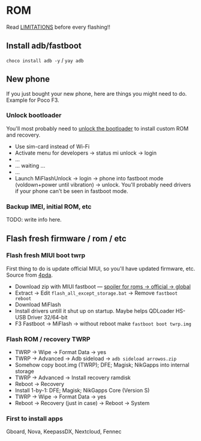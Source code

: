 # ROM

Read [LIMITATIONS](LIMITATIONS.md) before every flashing!!

## Install adb/fastboot

`choco install adb -y` / `yay adb`

## New phone

If you just bought your new phone, here are things you might need to do. Example
for Poco F3.

### Unlock bootloader

You'll most probably need to
[unlock the bootloader](https://4pda.to/forum/index.php?showtopic=721838&st=14360#entry63359408)
to install custom ROM and recovery.

* Use sim-card instead of Wi-Fi
* Activate menu for developers -> status mi unlock -> login
* ...
* ... waiting ...
* ...
* Launch MiFlashUnlock -> login -> phone into fastboot mode (voldown+power until
vibration) -> unlock. You'll probably need drivers if your phone can't be seen
in fastboot mode.

### Backup IMEI, initial ROM, etc

TODO: write info here.

## Flash fresh firmware / rom / etc

### Flash fresh MIUI boot twrp

First thing to do is update official MIUI, so you'll have updated firmware, etc.
Source from [4pda](https://4pda.to/forum/index.php?showtopic=1023071&st=1840#Spoil-109050881-13).

* Download zip with MIUI fastboot — [spoiler for roms -> official -> global](https://4pda.to/forum/index.php?showtopic=1019227)
* Extract -> Edit `flash_all_except_storage.bat` -> Remove `fastboot reboot`
* Download MiFlash
* Install drivers untill it shut up on startup. Maybe helps QDLoader HS-USB Driver 32/64-bit
* F3 Fastboot -> MiFlash -> without reboot make `fastboot boot twrp.img`

### Flash ROM / recovery TWRP

* TWRP -> Wipe -> Format Data -> yes
* TWRP -> Advanced -> Adb sideload -> `adb sideload arrowos.zip`
* Somehow copy boot.img (TWRP); DFE; Magisk; NikGapps into internal storage
* TWRP -> Advanced -> Install recovery ramdisk
* Reboot -> Recovery
* Install 1-by-1: DFE; Magisk; NikGapps Core (Version S)
* TWRP -> Wipe -> Format Data -> yes
* Reboot -> Recovery (just in case) -> Reboot -> System

### First to install apps

Gboard, Nova, KeepassDX, Nextcloud, Fennec
